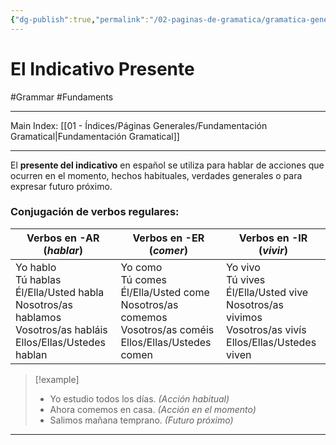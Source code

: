 ```yaml
---
{"dg-publish":true,"permalink":"/02-paginas-de-gramatica/gramatica-general/el-indicativo-presente/"}
---
```


# El Indicativo Presente
#Grammar #Fundaments 
___
Main Index: [[01 - Índices/Páginas Generales/Fundamentación Gramatical\|Fundamentación Gramatical]]
___
El **presente del indicativo** en español se utiliza para hablar de acciones que ocurren en el momento, hechos habituales, verdades generales o para expresar futuro próximo.
### Conjugación de verbos regulares:

| **Verbos en -AR** (_hablar_)                                                                                                        | **Verbos en -ER** (_comer_)                                                                                                   | **Verbos en -IR** (_vivir_)                                                                                                  |
| ----------------------------------------------------------------------------------------------------------------------------------- | ----------------------------------------------------------------------------------------------------------------------------- | ---------------------------------------------------------------------------------------------------------------------------- |
| Yo hablo  <br>Tú hablas  <br>Él/Ella/Usted habla  <br>Nosotros/as hablamos  <br>Vosotros/as habláis  <br>Ellos/Ellas/Ustedes hablan | Yo como  <br>Tú comes  <br>Él/Ella/Usted come  <br>Nosotros/as comemos  <br>Vosotros/as coméis  <br>Ellos/Ellas/Ustedes comen | Yo vivo  <br>Tú vives  <br>Él/Ella/Usted vive  <br>Nosotros/as vivimos  <br>Vosotros/as vivís  <br>Ellos/Ellas/Ustedes viven |

> [!example] 
> - Yo estudio todos los días. _(Acción habitual)_
> - Ahora comemos en casa. _(Acción en el momento)_
> - Salimos mañana temprano. _(Futuro próximo)_


___
